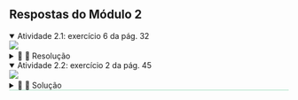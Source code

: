 <link rel="stylesheet" href="../../scripts/style.css">

<h2 id="inicio">Respostas do Módulo 2</h2> 
  <details open><summary>Atividade 2.1: exercício 6 da pág. 32</summary>
  <img src="../../pontos-retas/Apost_GD_2021_00032b.png" />
  <div class="combo"><details class="sub"><summary>&#x1f4cf; &#x1f4d0; Resolução</summary>
  <p>Vamos construir as projeções dos triângulos equiláteros usando a propriedade 4 de projeções cilíndricas.</p>
  <ul class="slider">
      <li>
           <input type="radio" id="409" name="sl">
           <label for="409"></label>
           <img src="32_03_01.png"/>
        <figcaption>No item a, o ponto <b>A</b> tem abscissa 40mm. Como <b>A &isin; &pi;"</b>, então as coordenadas <b>y</b> e <b>z</b> serão nulas, ou seja, <b>A' &equiv; A"</b> sobre a linha de terra. Como <b>AB &perp; &pi;"</b>, podemos construir <b>l<sub>3</sub> &perp; x</b>, encontrando a projeção <b>B'</b>.</figcaption>
       </li>
	  <li>
           <input type="radio" id="410" name="sl">
           <label for="410"></label>
           <img src="32_03_02.png"/>
        <figcaption>Como o triângulo pertence a <b>&pi;'</b>, a primeira projeção está em vg. Pegue com o compasso a medida <b>A'B'</b>...</figcaption>
       </li>
       <li>
           <input type="radio" id="411" name="sl">
           <label for="411"></label>
           <img src="32_03_03.png"/>
         <figcaption>... e construa os arcos de centros em <b>B'</b>...</figcaption>
       </li>
	   <li>
           <input type="radio" id="412" name="sl">
           <label for="412"></label>
           <img src="32_03_04.png"/>
         <figcaption>... e <b>A'</b> com raio <b>A'B'</b>. Assim, encontramos a primeira projeção de <b>C</b>.</figcaption>
       </li>
	   <li>
           <input type="radio" id="413" name="sl">
           <label for="413"></label>
           <img src="32_03_05.png"/>
         <figcaption>A cota de <b>C</b> é nula, pois o triângulo pertence a <b>&pi;'</b>. A primeira projeção fica como o triângulo <b>A'B'C'</b> em vg e a segunda projeção é o segmento <b>A"C"</b>.</figcaption>
       </li>
	   <li>
           <input type="radio" id="414" name="sl">
           <label for="414"></label>
           <img src="32_03_06.png"/>
         <figcaption>No item b, temos a abscissa -35mm que pode ser marcada à esquerda da origem. Assim, encontramos <b>A' &equiv; A"</b> na linha de terra.</figcaption>
       </li>
	   <li>
           <input type="radio" id="415" name="sl">
           <label for="415"></label>
           <img src="32_03_07.png"/>
         <figcaption>Como o lado <b>BC &perp; &pi;"</b>, podemos construir uma reta perpendicular à linha de terra que passa por <b>A'</b> e marcar sobre esta reta a metade da medida do lado do triângulo para cima e a metade para baixo da linha de terra.</figcaption>
       </li>
	   <li>
           <input type="radio" id="416" name="sl">
           <label for="416"></label>
           <img src="32_03_08.png"/>
         <figcaption>Construa as retas paralelas à linha de terra com distância 15mm. Este será o lugar geométrico dos vértices <b>B'</b> e <b>C'</b>.</figcaption>
       </li>
	   <li>
           <input type="radio" id="417" name="sl">
           <label for="417"></label>
           <img src="32_03_09.png"/>
         <figcaption>Construa o arco de circunferência com centro em <b>A'</b> e raio de 30mm. </figcaption>
       </li>
	   <li>
           <input type="radio" id="418" name="sl">
           <label for="418"></label>
           <img src="32_03_10.png"/>
         <figcaption>Na interseção do arco com as retas paralelas, encontramos os vértices <b>B'</b> e <b>C'</b>.</figcaption>
       </li>
	   <li>
           <input type="radio" id="419" name="sl">
           <label for="419"></label>
           <img src="32_03_11.png"/>
         <figcaption>As segundas projeções dos vértices <b>B"</b> e <b>C"</b> coincidem na linha de terra, pois o triângulo tem cotas nulas.</figcaption>
       </li>
	   <li>
           <input type="radio" id="420" name="sl">
           <label for="420"></label>
           <img src="32_03_12.png"/>
         <figcaption>A primeira projeção fica como o triângulo <b>A'B'C'</b> em vg e a segunda projeção é o segmento <b>A"B"</b>.</figcaption>
       </li>
    </ul>
	<img src="32_03_00.png" class="fundo"/>
  </details></div></details>
  <details open style="border-bottom: 1px solid #a2dec0;"><summary>Atividade 2.2: exercício 2 da pág. 45</summary>
  <img src="../../pontos-retas/Apost_GD_2021_00045b.png" />
  <div class="combo"><details class="sub"><summary>&#x1f4cf; &#x1f4d0; Solução</summary>
	<p></p>
	<img src="45_03_01.png"/>
	<figcaption></figcaption>
  </details></div></details>


